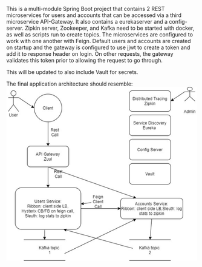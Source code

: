 This is a multi-module Spring Boot project that
contains 2 REST microservices for users and accounts that 
can be accessed via a third microservice API-Gateway. It also 
contains a eurekaserver and a config-server. Zipkin server,
Zookeeper, and Kafka need to be started with docker, as well as
scripts run to create topics. 
The
microservices are configured to work with one another with Feign.
Default users and accounts are created on startup and
the gateway is configured to use jjwt to create a token and
add it to response header on login. On other requests, the gateway
validates this token prior to allowing the request to go through.

This will be updated to also include Vault for secrets.

The final application architecture should resemble:
![this diagram](https://raw.githubusercontent.com/asundaratx/sample_multi_module_microservices/master/blob/image.jpg)
